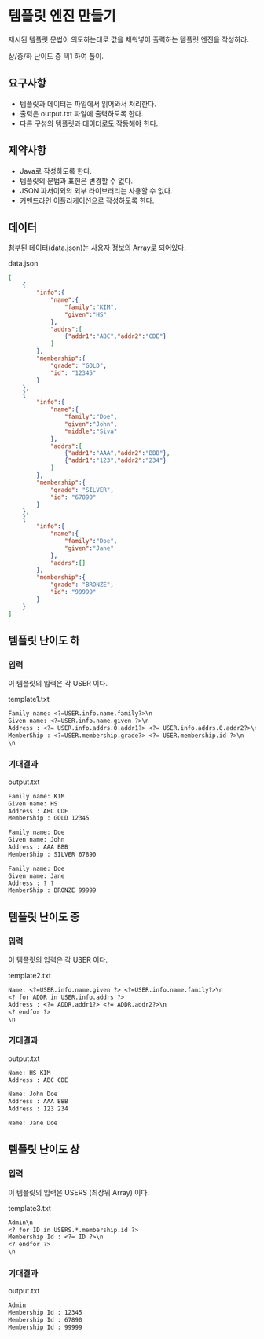 # 템플릿 엔진 만들기

제시된 템플릿 문법이 의도하는대로 값을 채워넣어 출력하는 템플릿 엔진을 작성하라.

상/중/하 난이도 중 택1 하여 풀이.

## 요구사항

- 템플릿과 데이터는 파일에서 읽어와서 처리한다.
- 출력은 output.txt 파일에 출력하도록 한다.
- 다른 구성의 템플릿과 데이터로도 작동해야 한다.

## 제약사항

- Java로 작성하도록 한다.
- 템플릿의 문법과 표현은 변경할 수 없다.
- JSON 파서이외의 외부 라이브러리는 사용할 수 없다.
- 커맨드라인 어플리케이션으로 작성하도록 한다.

## 데이터

첨부된 데이터(data.json)는 사용자 정보의 Array로 되어있다.

data.json
```json
[
    {
        "info":{
            "name":{
                "family":"KIM",
                "given":"HS"
            },
            "addrs":[
                {"addr1":"ABC","addr2":"CDE"}
            ]
        },
        "membership":{
            "grade": "GOLD",
            "id": "12345"
        }
    },
    {
        "info":{
            "name":{
                "family":"Doe",
                "given":"John",
                "middle":"Siva"
            },
            "addrs":[
                {"addr1":"AAA","addr2":"BBB"},
                {"addr1":"123","addr2":"234"}
            ]
        },
        "membership":{
            "grade": "SILVER",
            "id": "67890"
        }
    }, 
    {
        "info":{
            "name":{
                "family":"Doe",
                "given":"Jane"
            },
            "addrs":[]
        },
        "membership":{
            "grade": "BRONZE",
            "id": "99999"
        }
    }
]
```

## 템플릿 난이도 하

### 입력

이 템플릿의 입력은 각 USER 이다.

template1.txt
```txt
Family name: <?=USER.info.name.family?>\n
Given name: <?=USER.info.name.given ?>\n
Address : <?= USER.info.addrs.0.addr1?> <?= USER.info.addrs.0.addr2?>\n
MemberShip : <?=USER.membership.grade?> <?= USER.membership.id ?>\n
\n
```

### 기대결과

output.txt
```txt
Family name: KIM
Given name: HS
Address : ABC CDE
MemberShip : GOLD 12345

Family name: Doe
Given name: John
Address : AAA BBB
MemberShip : SILVER 67890

Family name: Doe
Given name: Jane
Address : ? ?
MemberShip : BRONZE 99999
```

## 템플릿 난이도 중

### 입력

이 템플릿의 입력은 각 USER 이다.

template2.txt
```txt
Name: <?=USER.info.name.given ?> <?=USER.info.name.family?>\n
<? for ADDR in USER.info.addrs ?>
Address : <?= ADDR.addr1?> <?= ADDR.addr2?>\n
<? endfor ?>
\n
```

### 기대결과

output.txt
```txt
Name: HS KIM
Address : ABC CDE

Name: John Doe
Address : AAA BBB
Address : 123 234

Name: Jane Doe
```


## 템플릿 난이도 상

### 입력

이 템플릿의 입력은 USERS (최상위 Array) 이다.

template3.txt
```txt
Admin\n
<? for ID in USERS.*.membership.id ?>
Membership Id : <?= ID ?>\n
<? endfor ?>
\n
```

### 기대결과

output.txt
```txt
Admin
Membership Id : 12345
Membership Id : 67890
Membership Id : 99999
```